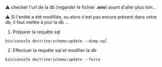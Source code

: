 :warning: checker l'url de la db (regarder le fichier **.env**) avant d'aller plus loin...

:warning: Si l'entité a été modifiée, ou alors n'est pas encore présent dans votre db, il faut mettre à jour la db ...

1.  Préparer la requête sql

```
bin/console doctrine:schema:update --dump-sql
```
2. Effectuer la requête sql et modifier la db

```
bin/console doctrine:schema:update --force
```
